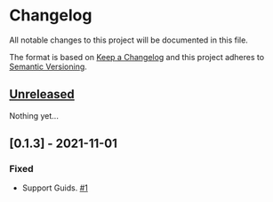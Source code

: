 ﻿# Changelog
All notable changes to this project will be documented in this file.

The format is based on [Keep a Changelog](http://keepachangelog.com/)
and this project adheres to [Semantic Versioning](http://semver.org/).

## [Unreleased]
Nothing yet...

## [0.1.3] - 2021-11-01
### Fixed
- Support Guids. [#1](https://github.com/mrahhal/MR.EntityFrameworkCore.KeysetPagination/issues/1)

[Unreleased]: https://github.com/mrahhal/MR.EntityFrameworkCore.KeysetPagination/compare/0.1.3...HEAD
